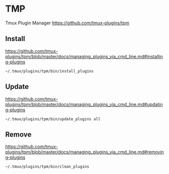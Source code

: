 # TMP

Tmux Plugin Manager <https://github.com/tmux-plugins/tpm>

## Install

<https://github.com/tmux-plugins/tpm/blob/master/docs/managing_plugins_via_cmd_line.md#installing-plugins>

    ~/.tmux/plugins/tpm/bin/install_plugins

## Update

<https://github.com/tmux-plugins/tpm/blob/master/docs/managing_plugins_via_cmd_line.md#updating-plugins>

    ~/.tmux/plugins/tpm/bin/update_plugins all

## Remove

<https://github.com/tmux-plugins/tpm/blob/master/docs/managing_plugins_via_cmd_line.md#removing-plugins>

    ~/.tmux/plugins/tpm/bin/clean_plugins
